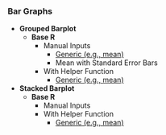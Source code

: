 ### Bar Graphs
- **Grouped Barplot**
  - **Base R**
    - Manual Inputs
      - [Generic (e.g., mean)](https://github.com/WANG-JIAYIs/Sample-Code-for-BT1101/blob/8dbaffc719d8d31296a7abc6363e39a6393fa000/%5BSC%5D%20Descriptive%20Analytics/%5BSC%5D%20Data%20Visualisation/%5BM%5D%20Grouped%20Barplot)
      - Mean with Standard Error Bars
    - With Helper Function
      - [Generic (e.g., mean)](https://github.com/WANG-JIAYIs/Sample-Code-for-BT1101/blob/fcf5031fae2222aeb846c8382856c704e3a2b0cd/%5BSC%5D%20Descriptive%20Analytics/%5BSC%5D%20Data%20Visualisation/%5BHF%5D%20Grouped%20Barplot)
- **Stacked Barplot**
  - **Base R**
    - Manual Inputs
    - With Helper Function
      - [Generic (e.g., mean)](https://github.com/WANG-JIAYIs/Sample-Code-for-BT1101/blob/fcf5031fae2222aeb846c8382856c704e3a2b0cd/%5BSC%5D%20Descriptive%20Analytics/%5BSC%5D%20Data%20Visualisation/%5BHF%5D%20Stacked%20Barplot)
